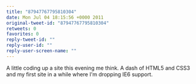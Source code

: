 ```yaml
---
title: "87947767795810304"
date: Mon Jul 04 18:15:56 +0000 2011
original-tweet-id: "87947767795810304"
retweets: 0
favorites: 0
reply-tweet-id: ""
reply-user-id: ""
reply-user-screen-name: ""
---
```

A little coding up a site this evening me think. A dash of HTML5 and CSS3 and my first site in a while where I'm dropping IE6 support.
